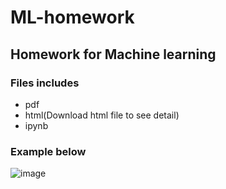 # ML-homework
## Homework for Machine learning
### Files includes
- pdf
- html(Download html file to see detail)
- ipynb
### Example below
![image](https://user-images.githubusercontent.com/79236612/149893445-ca2369c6-18f0-42b2-bd61-7bc0fc860b04.png)
